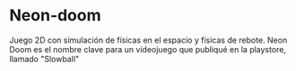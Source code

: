# Neon-doom
 Juego 2D con simulación de físicas en el espacio y físicas de rebote.
 Neon Doom es el nombre clave para un videojuego que publiqué en la playstore, llamado "Slowball"
